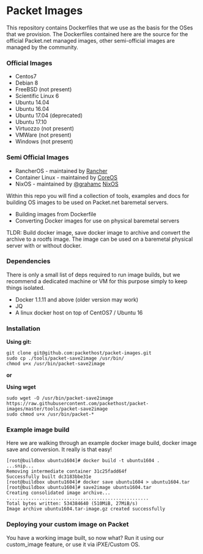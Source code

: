 # Packet Images

This repository contains Dockerfiles that we use as the basis for the OSes that we provision. The Dockerfiles contained here are the source for the official Packet.net managed images, other semi-official images are managed by the community.

### Official Images
- Centos7
- Debian 8
- FreeBSD (not present)
- Scientific Linux 6
- Ubuntu 14.04
- Ubuntu 16.04
- Ubuntu 17.04 (deprecated)
- Ubuntu 17.10
- Virtuozzo (not present)
- VMWare (not present)
- Windows (not present)

### Semi Official Images
- RancherOS - maintained by [Rancher](https://github.com/rancher)
- Container Linux - maintained by [CoreOS](https://github.com/coreos)
- NixOS - maintained by [@grahamc](https://github.com/grahamc) [NixOS](https://github.com/grahamc/packet-provision-nixos-ipxe)


Within this repo you will find a collection of tools, examples and docs for building OS images to be used on Packet.net baremetal servers.

  - Building images from Dockerfile
  - Converting Docker images for use on physical baremetal servers

TLDR:  Build docker image, save docker image to archive and convert the archive to a rootfs
image. The image can be used on a baremetal physical server with or without docker.

### Dependencies
There is only a small list of deps required to run image builds, but we recommend a dedicated
machine or VM for this purpose simply to keep things isolated.

 - Docker 1.1.11 and above (older version may work)
 - JQ
 - A linux docker host on top of CentOS7 / Ubuntu 16

### Installation
**Using git:**

    git clone git@github.com:packethost/packet-images.git
    sudo cp ./tools/packet-save2image /usr/bin/
    chmod u+x /usr/bin/packet-save2image

**or**

**Using wget**

    sudo wget -O /usr/bin/packet-save2image https://raw.githubusercontent.com/packethost/packet-images/master/tools/packet-save2image
    sudo chmod u+x /usr/bin/packet-*
    
### Example image build
Here we are walking through an example docker image build, docker image save and conversion. It really is that easy!

    [root@buildbox ubuntu1604]# docker build -t ubuntu1604 .
    ...snip...
    Removing intermediate container 31c25fadd64f
    Successfully built dc3183bbe31e
    [root@buildbox ubuntu1604]# docker save ubuntu1604 > ubuntu1604.tar
    [root@buildbox ubuntu1604]# save2image ubuntu1604.tar
    Creating consolidated image archive...
    ....................................................
    Total bytes written: 534384640 (510MiB, 27MiB/s)
    Image archive ubuntu1604.tar-image.gz created successfully
    
### Deploying your custom image on Packet
You have a working image built, so now what? Run it using our custom_image feature, or use it via iPXE/Custom OS.
